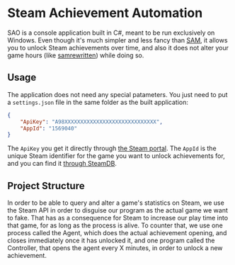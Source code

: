 # Steam Achievement Automation

SAO is a console application built in C#, meant to be run exclusively on Windows. Even though it's much simpler and less fancy than [SAM](https://github.com/gibbed/SteamAchievementManager.git), it allows you to unlock Steam achievements over time, and also it does not alter your game hours (like [samrewritten](https://github.com/PaulCombal/SamRewritten)) while doing so.

## Usage

The application does not need any special patameters. You just need to put a `settings.json` file in the same folder as the built application:

```json
{
    "ApiKey": "A98XXXXXXXXXXXXXXXXXXXXXXXXXXXXX",
    "AppId": "1569040"
}
```
The `ApiKey` you get it directly through [the Steam portal](https://steamcommunity.com/dev/apikey). The `AppId` is the unique Steam identifier for the game you want to unlock achievements for, and you can find it [through SteamDB](https://steamdb.info/apps/).

## Project Structure
In order to be able to query and alter a game's statistics on Steam, we use the Steam API in order to disguise our program as the actual game we want to fake. That has as a consequence for Steam to increase our play time into that game, for as long as the process is alive. To counter that, we use one process called the Agent, which does the actual achievement opening, and closes immediately once it has unlocked it, and one program called the Controller, that opens the agent every X minutes, in order to unlock a new achievement.
